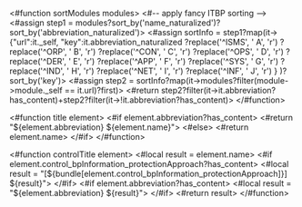 <#function sortModules modules>
  <#-- apply fancy ITBP sorting -->
  <#assign step1 = modules?sort_by('name_naturalized')?sort_by('abbreviation_naturalized')>
  <#assign sortInfo = step1?map(it->
    {"url":it._self, 
     "key":it.abbreviation_naturalized
       ?replace('^ISMS', ' A', 'r')
       ?replace('^ORP', ' B', 'r')
       ?replace('^CON', ' C', 'r')
       ?replace('^OPS', ' D', 'r')
       ?replace('^DER', ' E', 'r')
       ?replace('^APP', ' F', 'r')
       ?replace('^SYS', ' G', 'r')
       ?replace('^IND', ' H', 'r')
       ?replace('^NET', ' I', 'r')
       ?replace('^INF', ' J', 'r')
    }
  )?sort_by('key')>
  <#assign step2 = sortInfo?map(it->modules?filter(module->module._self == it.url)?first)>
  <#return step2?filter(it->it.abbreviation?has_content)+step2?filter(it->!it.abbreviation?has_content)>
</#function>

<#function title element>
<#if element.abbreviation?has_content>
  <#return "${element.abbreviation} ${element.name}">
  <#else>
  <#return element.name>
</#if>
</#function>

<#function controlTitle element>
<#local result = element.name>
<#if element.control_bpInformation_protectionApproach?has_content>
  <#local result = "[${bundle[element.control_bpInformation_protectionApproach]}] ${result}">
</#if>
<#if element.abbreviation?has_content>
  <#local result = "${element.abbreviation} ${result}">
</#if>
<#return result>
</#function>